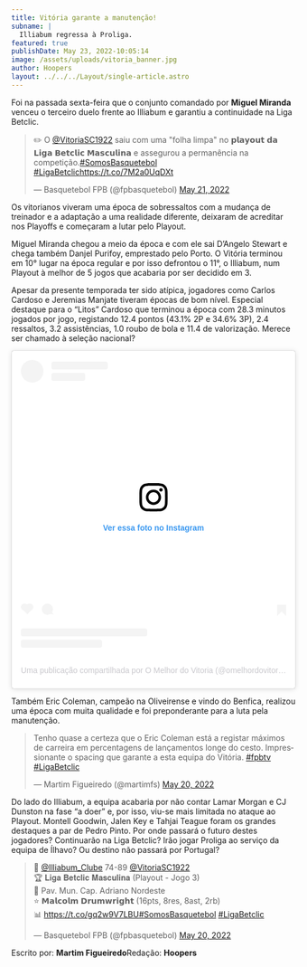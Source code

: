 ```yaml
---
title: Vitória garante a manutenção!
subname: |
  Illiabum regressa à Proliga.
featured: true
publishDate: May 23, 2022-10:05:14
image: /assets/uploads/vitoria_banner.jpg
author: Hoopers
layout: ../../../Layout/single-article.astro
---
```

Foi na passada sexta-feira que o conjunto comandado por **Miguel Miranda** venceu o terceiro duelo frente ao Illiabum e garantiu a continuidade na Liga Betclic.

<blockquote class="twitter-tweet"><p lang="pt" dir="ltr">✏️ O <a href="https://twitter.com/VitoriaSC1922?ref_src=twsrc%5Etfw">@VitoriaSC1922</a> saiu com uma &quot;folha limpa&quot; no 𝗽𝗹𝗮𝘆𝗼𝘂𝘁 𝗱𝗮 𝗟𝗶𝗴𝗮 𝗕𝗲𝘁𝗰𝗹𝗶𝗰 𝗠𝗮𝘀𝗰𝘂𝗹𝗶𝗻𝗮 e assegurou a permanência na competição.<a href="https://twitter.com/hashtag/SomosBasquetebol?src=hash&amp;ref_src=twsrc%5Etfw">#SomosBasquetebol</a> <a href="https://twitter.com/hashtag/LigaBetclic?src=hash&amp;ref_src=twsrc%5Etfw">#LigaBetclic</a><a href="https://t.co/7M2a0UqDXt">https://t.co/7M2a0UqDXt</a></p>&mdash; Basquetebol FPB (@fpbasquetebol) <a href="https://twitter.com/fpbasquetebol/status/1527808891911815174?ref_src=twsrc%5Etfw">May 21, 2022</a></blockquote>

Os vitorianos viveram uma época de sobressaltos com a mudança de treinador e a adaptação a uma realidade diferente, deixaram de acreditar nos Playoffs e começaram a lutar pelo Playout. 

Miguel Miranda chegou a meio da época e com ele sai D’Angelo Stewart e chega também Danjel Purifoy, emprestado pelo Porto. O Vitória terminou em 10° lugar na época regular e por isso defrontou o 11°, o Illiabum, num Playout à melhor de 5 jogos que acabaria por ser decidido em 3. 

Apesar da presente temporada ter sido atípica, jogadores como Carlos Cardoso e Jeremias Manjate tiveram épocas de bom nível. Especial destaque para o “Litos” Cardoso que terminou a época com 28.3 minutos jogados por jogo, registando 12.4 pontos (43.1% 2P e 34.6% 3P), 2.4 ressaltos, 3.2 assistências, 1.0 roubo de bola e 11.4 de valorização. Merece ser chamado à seleção nacional? 

<blockquote class="instagram-media" data-instgrm-captioned data-instgrm-permalink="https://www.instagram.com/p/CdqcummsF9E/?utm_source=ig_embed&amp;utm_campaign=loading" data-instgrm-version="14" style=" background:#FFF; border:0; border-radius:3px; box-shadow:0 0 1px 0 rgba(0,0,0,0.5),0 1px 10px 0 rgba(0,0,0,0.15); margin: 1px; max-width:540px; min-width:326px; padding:0; width:99.375%; width:-webkit-calc(100% - 2px); width:calc(100% - 2px);"><div style="padding:16px;"> <a href="https://www.instagram.com/p/CdqcummsF9E/?utm_source=ig_embed&amp;utm_campaign=loading" style=" background:#FFFFFF; line-height:0; padding:0 0; text-align:center; text-decoration:none; width:100%;" target="_blank"> <div style=" display: flex; flex-direction: row; align-items: center;"> <div style="background-color: #F4F4F4; border-radius: 50%; flex-grow: 0; height: 40px; margin-right: 14px; width: 40px;"></div> <div style="display: flex; flex-direction: column; flex-grow: 1; justify-content: center;"> <div style=" background-color: #F4F4F4; border-radius: 4px; flex-grow: 0; height: 14px; margin-bottom: 6px; width: 100px;"></div> <div style=" background-color: #F4F4F4; border-radius: 4px; flex-grow: 0; height: 14px; width: 60px;"></div></div></div><div style="padding: 19% 0;"></div> <div style="display:block; height:50px; margin:0 auto 12px; width:50px;"><svg width="50px" height="50px" viewBox="0 0 60 60" version="1.1" xmlns="https://www.w3.org/2000/svg" xmlns:xlink="https://www.w3.org/1999/xlink"><g stroke="none" stroke-width="1" fill="none" fill-rule="evenodd"><g transform="translate(-511.000000, -20.000000)" fill="#000000"><g><path d="M556.869,30.41 C554.814,30.41 553.148,32.076 553.148,34.131 C553.148,36.186 554.814,37.852 556.869,37.852 C558.924,37.852 560.59,36.186 560.59,34.131 C560.59,32.076 558.924,30.41 556.869,30.41 M541,60.657 C535.114,60.657 530.342,55.887 530.342,50 C530.342,44.114 535.114,39.342 541,39.342 C546.887,39.342 551.658,44.114 551.658,50 C551.658,55.887 546.887,60.657 541,60.657 M541,33.886 C532.1,33.886 524.886,41.1 524.886,50 C524.886,58.899 532.1,66.113 541,66.113 C549.9,66.113 557.115,58.899 557.115,50 C557.115,41.1 549.9,33.886 541,33.886 M565.378,62.101 C565.244,65.022 564.756,66.606 564.346,67.663 C563.803,69.06 563.154,70.057 562.106,71.106 C561.058,72.155 560.06,72.803 558.662,73.347 C557.607,73.757 556.021,74.244 553.102,74.378 C549.944,74.521 548.997,74.552 541,74.552 C533.003,74.552 532.056,74.521 528.898,74.378 C525.979,74.244 524.393,73.757 523.338,73.347 C521.94,72.803 520.942,72.155 519.894,71.106 C518.846,70.057 518.197,69.06 517.654,67.663 C517.244,66.606 516.755,65.022 516.623,62.101 C516.479,58.943 516.448,57.996 516.448,50 C516.448,42.003 516.479,41.056 516.623,37.899 C516.755,34.978 517.244,33.391 517.654,32.338 C518.197,30.938 518.846,29.942 519.894,28.894 C520.942,27.846 521.94,27.196 523.338,26.654 C524.393,26.244 525.979,25.756 528.898,25.623 C532.057,25.479 533.004,25.448 541,25.448 C548.997,25.448 549.943,25.479 553.102,25.623 C556.021,25.756 557.607,26.244 558.662,26.654 C560.06,27.196 561.058,27.846 562.106,28.894 C563.154,29.942 563.803,30.938 564.346,32.338 C564.756,33.391 565.244,34.978 565.378,37.899 C565.522,41.056 565.552,42.003 565.552,50 C565.552,57.996 565.522,58.943 565.378,62.101 M570.82,37.631 C570.674,34.438 570.167,32.258 569.425,30.349 C568.659,28.377 567.633,26.702 565.965,25.035 C564.297,23.368 562.623,22.342 560.652,21.575 C558.743,20.834 556.562,20.326 553.369,20.18 C550.169,20.033 549.148,20 541,20 C532.853,20 531.831,20.033 528.631,20.18 C525.438,20.326 523.257,20.834 521.349,21.575 C519.376,22.342 517.703,23.368 516.035,25.035 C514.368,26.702 513.342,28.377 512.574,30.349 C511.834,32.258 511.326,34.438 511.181,37.631 C511.035,40.831 511,41.851 511,50 C511,58.147 511.035,59.17 511.181,62.369 C511.326,65.562 511.834,67.743 512.574,69.651 C513.342,71.625 514.368,73.296 516.035,74.965 C517.703,76.634 519.376,77.658 521.349,78.425 C523.257,79.167 525.438,79.673 528.631,79.82 C531.831,79.965 532.853,80.001 541,80.001 C549.148,80.001 550.169,79.965 553.369,79.82 C556.562,79.673 558.743,79.167 560.652,78.425 C562.623,77.658 564.297,76.634 565.965,74.965 C567.633,73.296 568.659,71.625 569.425,69.651 C570.167,67.743 570.674,65.562 570.82,62.369 C570.966,59.17 571,58.147 571,50 C571,41.851 570.966,40.831 570.82,37.631"></path></g></g></g></svg></div><div style="padding-top: 8px;"> <div style=" color:#3897f0; font-family:Arial,sans-serif; font-size:14px; font-style:normal; font-weight:550; line-height:18px;">Ver essa foto no Instagram</div></div><div style="padding: 12.5% 0;"></div> <div style="display: flex; flex-direction: row; margin-bottom: 14px; align-items: center;"><div> <div style="background-color: #F4F4F4; border-radius: 50%; height: 12.5px; width: 12.5px; transform: translateX(0px) translateY(7px);"></div> <div style="background-color: #F4F4F4; height: 12.5px; transform: rotate(-45deg) translateX(3px) translateY(1px); width: 12.5px; flex-grow: 0; margin-right: 14px; margin-left: 2px;"></div> <div style="background-color: #F4F4F4; border-radius: 50%; height: 12.5px; width: 12.5px; transform: translateX(9px) translateY(-18px);"></div></div><div style="margin-left: 8px;"> <div style=" background-color: #F4F4F4; border-radius: 50%; flex-grow: 0; height: 20px; width: 20px;"></div> <div style=" width: 0; height: 0; border-top: 2px solid transparent; border-left: 6px solid #f4f4f4; border-bottom: 2px solid transparent; transform: translateX(16px) translateY(-4px) rotate(30deg)"></div></div><div style="margin-left: auto;"> <div style=" width: 0px; border-top: 8px solid #F4F4F4; border-right: 8px solid transparent; transform: translateY(16px);"></div> <div style=" background-color: #F4F4F4; flex-grow: 0; height: 12px; width: 16px; transform: translateY(-4px);"></div> <div style=" width: 0; height: 0; border-top: 8px solid #F4F4F4; border-left: 8px solid transparent; transform: translateY(-4px) translateX(8px);"></div></div></div> <div style="display: flex; flex-direction: column; flex-grow: 1; justify-content: center; margin-bottom: 24px;"> <div style=" background-color: #F4F4F4; border-radius: 4px; flex-grow: 0; height: 14px; margin-bottom: 6px; width: 224px;"></div> <div style=" background-color: #F4F4F4; border-radius: 4px; flex-grow: 0; height: 14px; width: 144px;"></div></div></a><p style=" color:#c9c8cd; font-family:Arial,sans-serif; font-size:14px; line-height:17px; margin-bottom:0; margin-top:8px; overflow:hidden; padding:8px 0 7px; text-align:center; text-overflow:ellipsis; white-space:nowrap;"><a href="https://www.instagram.com/p/CdqcummsF9E/?utm_source=ig_embed&amp;utm_campaign=loading" style=" color:#c9c8cd; font-family:Arial,sans-serif; font-size:14px; font-style:normal; font-weight:normal; line-height:17px; text-decoration:none;" target="_blank">Uma publicação compartilhada por O Melhor do Vitoria (@omelhordovitoria)</a></p></div></blockquote>

Também Eric Coleman, campeão na Oliveirense e vindo do Benfica, realizou uma época com muita qualidade e foi preponderante para a luta pela manutenção.

<blockquote class="twitter-tweet"><p lang="pt" dir="ltr">Tenho quase a certeza que o Eric Coleman está a registar máximos de carreira em percentagens de lançamentos longe do cesto. Impressionante o spacing que garante a esta equipa do Vitória. <a href="https://twitter.com/hashtag/fpbtv?src=hash&amp;ref_src=twsrc%5Etfw">#fpbtv</a> <a href="https://twitter.com/hashtag/LigaBetclic?src=hash&amp;ref_src=twsrc%5Etfw">#LigaBetclic</a></p>&mdash; Martim Figueiredo (@martimfs) <a href="https://twitter.com/martimfs/status/1527743778253164545?ref_src=twsrc%5Etfw">May 20, 2022</a></blockquote>

Do lado do Illiabum, a equipa acabaria por não contar Lamar Morgan e CJ Dunston na fase “a doer” e, por isso, viu-se mais limitada no ataque ao Playout. Montell Goodwin, Jalen Key e Tahjai Teague foram os grandes destaques a par de Pedro Pinto. Por onde passará o futuro destes jogadores? Continuarão na Liga Betclic? Irão jogar Proliga ao serviço da equipa de Ílhavo? Ou destino não passará por Portugal?

<blockquote class="twitter-tweet"><p lang="en" dir="ltr">🏀 <a href="https://twitter.com/Illiabum_Clube?ref_src=twsrc%5Etfw">@Illiabum_Clube</a> 74-89 <a href="https://twitter.com/VitoriaSC1922?ref_src=twsrc%5Etfw">@VitoriaSC1922</a> <br>🏆 𝐋𝐢𝐠𝐚 𝐁𝐞𝐭𝐜𝐥𝐢𝐜 𝐌𝐚𝐬𝐜𝐮𝐥𝐢𝐧𝐚 (Playout - Jogo 3)<br>📍 Pav. Mun. Cap. Adriano Nordeste<br>⭐ 𝗠𝗮𝗹𝗰𝗼𝗹𝗺 𝗗𝗿𝘂𝗺𝘄𝗿𝗶𝗴𝗵𝘁 (16pts, 8res, 8ast, 2rb)<br>📊 <a href="https://t.co/gq2w9V7LBU">https://t.co/gq2w9V7LBU</a><a href="https://twitter.com/hashtag/SomosBasquetebol?src=hash&amp;ref_src=twsrc%5Etfw">#SomosBasquetebol</a> <a href="https://twitter.com/hashtag/LigaBetclic?src=hash&amp;ref_src=twsrc%5Etfw">#LigaBetclic</a></p>&mdash; Basquetebol FPB (@fpbasquetebol) <a href="https://twitter.com/fpbasquetebol/status/1527768536554389506?ref_src=twsrc%5Etfw">May 20, 2022</a></blockquote> 

Escrito por: **Martim Figueiredo**Redação: **Hoopers**

<script async src="https://platform.twitter.com/widgets.js" charset="utf-8"></script>

<script async src="//www.instagram.com/embed.js"></script>